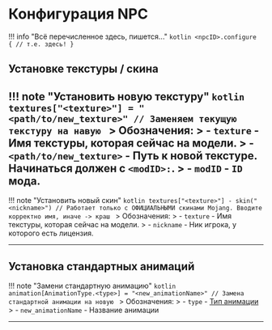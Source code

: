 # Конфигурация NPC

!!! info "Всё перечисленное здесь, пишется..."
    ```kotlin
    <npcID>.configure {
        // т.е. здесь!
    }
    ```

## Установке текстуры / скина

!!! note "Установить новую текстуру"
    ```kotlin
        textures["<texture>"] = "<path/to/new_texture>" // Заменяем текущую текстуру на навую
    ```
    > Обозначения:
    > - `texture` - Имя текстуры, которая сейчас на модели.
    > - `<path/to/new_texture>` - Путь к новой текстуре. Начинаться должен с `<modID>:`.
    > - `modID` - `ID` мода.
---

!!! note "Установить новый скин"
    ```kotlin
        textures["<texture>"] - skin("<nickname>") // Работает только с ОФИЦИАЛЬНЫМИ скинами Mojang. Вводите корректно имя, иначе -> краш
    ```
    > Обозначения:
    > - `texture` - Имя текстуры, которая сейчас на модели.
    > - `nickname` - Ник игрока, у которого есть лицензия.

---

## Установка стандартных анимаций

!!! note "Замени стандартную анимацию"
    ```kotlin
        animation[AnimationType.<type>] = "<new_animationName>" // Замена стандартной анимации на новую
    ```
    > Обозначения:
    > - `type` - [Тип анимации](../../Tools/standartAnimationType)
    > - `new_animationName` - Название анимации

---
